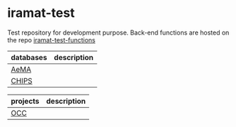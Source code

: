 # iramat-test

Test repository for development purpose. Back-end functions are hosted on the repo [iramat-test-functions](https://github.com/zoometh/iramat-test-functions)

| databases          | description                               |
|--------------------|-------------------------------------|
| [AeMA](dbs/aema)               |                               |
| [CHIPS](dbs/chips)    |                            |

| projects           | description                               |
|--------------------|-------------------------------------|
| [OCC](https://github.com/zoometh/iramat-test/tree/main/projects/occ)          |                              |

